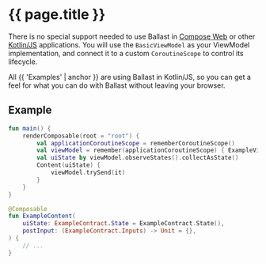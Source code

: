 ---
---

# {{ page.title }}

There is no special support needed to use Ballast in [Compose Web][1] or other [Kotlin/JS][2] applications. You will use
the `BasicViewModel` as your ViewModel implementation, and connect it to a custom `CoroutineScope` to control its 
lifecycle.

All {{ 'Examples' | anchor }} are using Ballast in Kotlin/JS, so you can get a feel for what you can do with Ballast
without leaving your browser.

## Example

```kotlin
fun main() {
    renderComposable(root = "root") {
        val applicationCoroutineScope = rememberCoroutineScope()
        val viewModel = remember(applicationCoroutineScope) { ExampleViewModel(applicationCoroutineScope) }
        val uiState by viewModel.observeStates().collectAsState()
        Content(uiState) {
            viewModel.trySend(it)
        }
    }
}

@Composable
fun ExampleContent(
    uiState: ExampleContract.State = ExampleContract.State(),
    postInput: (ExampleContract.Inputs) -> Unit = {},
) {
    // ...
}
```

[1]: https://compose-web.ui.pages.jetbrains.team/
[2]: https://kotlinlang.org/docs/js-overview.html
